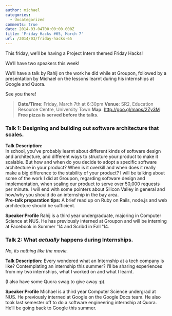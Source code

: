 ```yaml
---
author: michael
categories:
  - Uncategorized
comments: true
date: 2014-03-04T00:00:00.000Z
title: 'Friday Hacks #65, March 7'
url: /2014/03/friday-hacks-65
---
```


This friday, we’ll be having a Project Intern themed Friday Hacks!

We’ll have two speakers this week!

We’ll have a talk by Rahij on the work he did while at Groupon, followed by a presentation by Michael on the lessons learnt during his internships at Google and Quora.

See you there!
<blockquote><strong>Date/Time</strong>: Friday, March 7th at 6:30pm
<strong>Venue</strong>: SR2, Education Resource Centre, University Town
<strong>Map</strong>: <a href="http://goo.gl/maps/2Zy3M">http://goo.gl/maps/2Zy3M</a>
<strong>Free pizza is served before the talks.</strong></blockquote>
<h3>Talk 1: Designing and building out software architecture that scales.</h3>
<strong>Talk Description:</strong>
<div>In school, you've probably learnt about different kinds of software design and architecture, and different ways to structure your product to make it scalable. But how and when do you decide to adopt a specific software architecture in your product? When is it overkill and when does it really make a big difference to the stability of your product? I will be talking about some of the work I did at Groupon, regarding software design and implementation, when scaling our product to serve over 50,000 requests per minute. I will end with some pointers about Silicon Valley in general and how/why you should do an internship in the bay area.</div>
<strong>Pre-talk preparation tips:</strong>
A brief read up on Ruby on Rails, node.js and web architecture should be sufficient.

<strong>Speaker Profile</strong>
Rahij is a third year undergraduate, majoring in Computer Science at NUS. He has previously interned at Groupon and will be interning at Facebook in Summer '14 and Scribd in Fall '14.
<h3>Talk 2: What <em>actually</em> happens during Internships.</h3>
<em>No, its nothing like the movie.</em>

<strong>Talk Description:</strong>
Every wondered what an Internship at a tech company is like? Contemplating an internship this summer? I’ll be sharing experiences from my two internships, what I worked on and what I learnt.

(I also have some Quora swag to give away :p).

<strong>Speaker Profile</strong>
Michael is a third year Computer Science undergrad at NUS. He previously interned at Google on the Google Docs team. He also took last semester off to do a software engineering internship at Quora. He’ll be going back to Google this summer.
<div>
